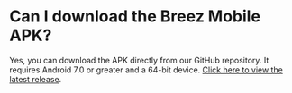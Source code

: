 # Can I download the Breez Mobile APK?
Yes, you can download the APK directly from our GitHub repository. It requires Android 7.0 or greater and a 64-bit device. [Click here to view the latest release](https://github.com/breez/breezmobile/releases/tag/0.17.bugfixes.2).
